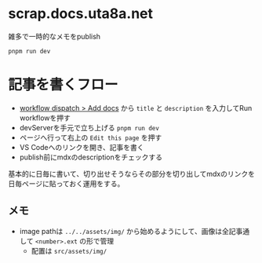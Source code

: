 # scrap.docs.uta8a.net

雑多で一時的なメモをpublish

```
pnpm run dev
```

# 記事を書くフロー

- [workflow dispatch > Add docs](https://github.com/uta8a/scrap.docs/actions/workflows/generate.yaml) から `title` と `description` を入力してRun workflowを押す
- devServerを手元で立ち上げる `pnpm run dev`
- ページへ行って右上の `Edit this page` を押す
- VS Codeへのリンクを開き、記事を書く
- publish前にmdxのdescriptionをチェックする

基本的に日毎に書いて、切り出せそうならその部分を切り出してmdxのリンクを日毎ページに貼っておく運用をする。

## メモ

- image pathは `../../assets/img/` から始めるようにして、画像は全記事通して `<number>.ext` の形で管理
  - 配置は `src/assets/img/`
